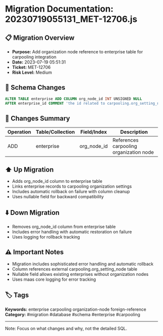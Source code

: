 # Migration Documentation: 20230719055131_MET-12706.js

## 📋 Migration Overview
- **Purpose:** Add organization node reference to enterprise table for carpooling integration
- **Date:** 2023-07-19 05:51:31
- **Ticket:** MET-12706
- **Risk Level:** Medium

## 🔧 Schema Changes
```sql
ALTER TABLE enterprise ADD COLUMN org_node_id INT UNSIGNED NULL 
AFTER enterprise_id COMMENT 'the id related to carpooling.org_setting_node';
```

## 📝 Changes Summary
| Operation | Table/Collection | Field/Index | Description |
|-----------|-----------------|-------------|-------------|
| ADD | enterprise | org_node_id | References carpooling organization node |

## ⬆️ Up Migration
- Adds org_node_id column to enterprise table
- Links enterprise records to carpooling organization settings
- Includes automatic rollback on failure with column cleanup
- Uses nullable field for backward compatibility

## ⬇️ Down Migration
- Removes org_node_id column from enterprise table
- Includes error handling with automatic restoration on failure
- Uses logging for rollback tracking

## ⚠️ Important Notes
- Migration includes sophisticated error handling and automatic rollback
- Column references external carpooling.org_setting_node table
- Nullable field allows existing enterprises without organization nodes
- Uses maas core logging for error tracking

## 🏷️ Tags
**Keywords:** enterprise carpooling organization-node foreign-reference
**Category:** #migration #database #schema #enterprise #carpooling

---
Note: Focus on what changes and why, not the detailed SQL.